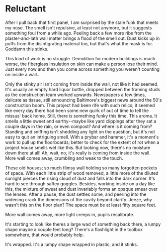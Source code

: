 # Reluctant

After I pull back that first panel, I am surprised by the stale funk that meets my nose. The smell isn't repulsive, at least not anymore, but it suggests something foul from a while ago. Peeling back a few more ribs from the plaster-and-lath wall matter brings a flood of the smell out. Dust kicks up in puffs from the disintigrating material too, but that's what the mask is for. Goddamn this stinks.

This kind of work is no struggle. Demolition for modern buildings is much worse, the fiberglass insulation on skin can make a person lose their mind. Just every now and then you come across something you weren't counting on inside a wall...

Only the stinky air isn't coming from inside the wall, not like it had seemed. It's usually an empty hard liquor bottle, dropped between the framing studs as the construction team worked upwards. Newspapers a few times, delicate as tissue, still announcing Baltimore's biggest news around the 50's construction boom. This project had been rife with such relics; it seemed like every day there had been some new quirk of out of time to tell the missus' back home. Still, there is something funky this time. This aroma. It smells a little sweet and earthy--maybe like yard clippings after they sat a couple days in the rain, or even compost? And where is it coming from? Standing and sniffing isn't shedding any light on the question, but it's not easy to quit an intriguing smell. With a prybar and hammer, it's a moment's work to pull up the floorboards; better to check for the extent of rot when a project house smells wet like this. But looking now, there's no moisture down there at all! Ah, wait, no, it's really is coming from inside the wall. More wall comes away, crumbling and weak to the touch.

These old houses; so much flimsy wall holding so many forgotten pockets of space. With each little strip of wood removed, a little more of the diluted sunlight pierces the rising cloud of dust and falls into the dark corner. It's hard to see through saftey goggles. Besides, working inside on a day like this, the mixture of sweat and dust invariably forms an opaque smear over the lenses. After a pause, the dust settles some, and peering into the widening crack the dimensions of the cavity beyond clarify. Jeeze, why wasn't this on the floor plan? The space must be at least fifty square feet.

More wall comes away, more light creeps in, pupils recalibrate.

It's starting to look like theres a large wad of something back there, a lumpy shape maybe a couple feet long? There's a flashlight in the toolbox somewhere, that would probably help.

It's wrapped. It's a lumpy shape wrapped in plastic, and it stinks.
